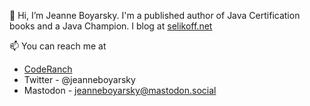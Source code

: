 👋 Hi, I’m Jeanne Boyarsky. I'm a published author of Java Certification books and a Java Champion. I blog at [selikoff.net](https://www.selikoff.net)

📫 You can reach me at
- [CodeRanch](https://coderanch.com/wiki/660334/Bio-Jeanne-Boyarsky)
- Twitter - @jeanneboyarsky
- Mastodon - jeanneboyarsky@mastodon.social

<!---
boyarsky/boyarsky is a ✨ special ✨ repository because its `README.md` (this file) appears on your GitHub profile.
You can click the Preview link to take a look at your changes.
--->
